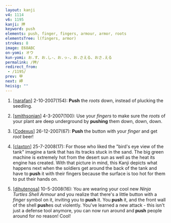 ```yaml
---
layout: kanji
v4: 1114
v6: 1195
kanji: 押
keyword: push
elements: push, finger, fingers, armour, armor, roots
elementsTree: l(fingers, armor)
strokes: 8
image: E68ABC
on-yomi: オウ
kun-yomi: お.す、お.し-、お.っ-、お.さえる、おさ.える
permalink: /押/
redirect_from:
 - /1195/
prev: 甲
next: 岬
heisig: ""
---
```


1) [<a href="http://kanji.koohii.com/profile/narafan">narafan</a>] 2-10-2007(154): <strong>Push</strong> the <em>roots</em> down, instead of plucking the seedling.

2) [<a href="http://kanji.koohii.com/profile/smithsonian">smithsonian</a>] 4-3-2007(100): Use your <em>fingers</em> to make sure the <em>roots</em> of your plant are deep underground by <strong>pushing</strong> them down, down, down.

3) [<a href="http://kanji.koohii.com/profile/Codexus">Codexus</a>] 26-12-2007(67): <strong>Push</strong> the button with your <em>finger</em> and get <em>root</em> beer!

4) [<a href="http://kanji.koohii.com/profile/claxton">claxton</a>] 25-7-2008(17): For those who liked the &quot;bird&#039;s eye view of the tank&quot; imagine a tank that has its tracks stuck in the sand. The big green machine is extremely hot from the desert sun as well as the heat its engine has created. With that picture in mind, this Kanji depicts what happens next when the soldiers get around the back of the tank and have to<strong> push</strong> it with their fingers because the surface is too hot for them to put their hands on.

5) [<a href="http://kanji.koohii.com/profile/dihutenosa">dihutenosa</a>] 10-5-2008(16): You are wearing your cool new <em>Ninja Turtles Shell Armour</em> and you realize that there&#039;s a little button with a <em>finger</em> symbol on it, inviting you to<strong> push</strong> it. You<strong> push</strong> it, and the front wall of the shell <strong>push</strong>es out violently. You&#039;ve learned a new attack - this isn&#039;t just a defense tool anymore, you can now run around and<strong> push</strong> people around for no reason! Cool!


